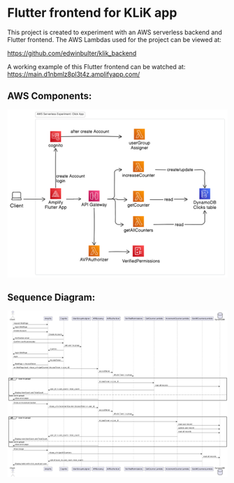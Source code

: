 # Flutter frontend for KLiK app

This project is created to experiment with an AWS serverless backend and Flutter frontend.
The AWS Lambdas used for the project can be viewed at:

https://github.com/edwinbulter/klik_backend

A working example of this Flutter frontend can be watched at:
https://main.d1nbmlz8pl3t4z.amplifyapp.com/

## AWS Components:
![AWS Components](assets/images/aws-components.png)

## Sequence Diagram:
![Sequence Diagram](assets/images/sequence-diagram.png)
